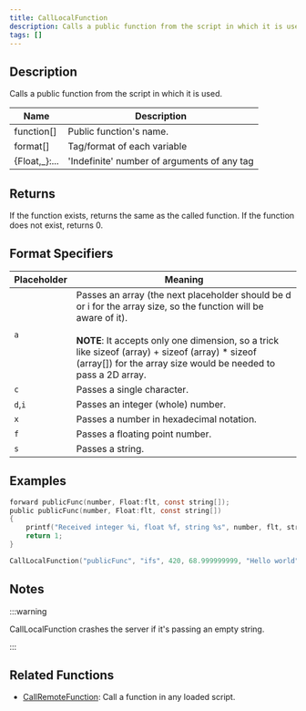 ```yaml
---
title: CallLocalFunction
description: Calls a public function from the script in which it is used.
tags: []
---
```


## Description

Calls a public function from the script in which it is used.

| Name           | Description                                 |
| -------------- | ------------------------------------------- |
| function[]     | Public function's name.                     |
| format[]       | Tag/format of each variable                 |
| {Float,\_}:... | 'Indefinite' number of arguments of any tag |

## Returns

If the function exists, returns the same as the called function. If the function does not exist, returns 0.

## Format Specifiers
| **Placeholder** 	| **Meaning** 	|
|---	|---	|
| `a` 	| Passes an array (the next placeholder should be d or i for the array size, so the function will be aware of it).<br><br>**NOTE**: It accepts only one dimension, so a trick like sizeof (array) + sizeof (array) * sizeof (array[]) for the array size would be needed to pass a 2D array. 	|
| `c` 	| Passes a single character. 	|
| `d`,`i` 	| Passes an integer (whole) number. 	|
| `x` 	| Passes a number in hexadecimal notation.  	|
| `f` 	| Passes a floating point number.  	|
| `s` 	| Passes a string.  	|

## Examples

```c
forward publicFunc(number, Float:flt, const string[]);
public publicFunc(number, Float:flt, const string[])
{
    printf("Received integer %i, float %f, string %s", number, flt, string);
    return 1;
}

CallLocalFunction("publicFunc", "ifs", 420, 68.999999999, "Hello world");
```

## Notes

:::warning

CallLocalFunction crashes the server if it's passing an empty string.

:::

## Related Functions

- [CallRemoteFunction](CallRemoteFunction): Call a function in any loaded script.

